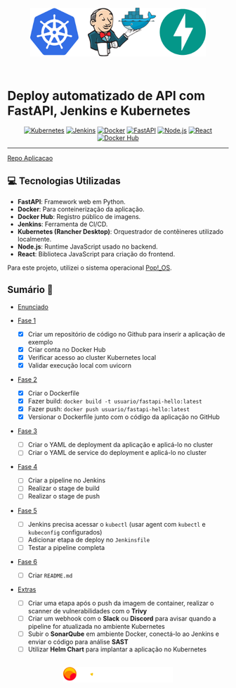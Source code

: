 <p align="center">
  <img src="./assets/logos/projeto3.png" alt="Logo do Projeto 3" width="400">
</p>
<br>

# Deploy automatizado de API com FastAPI, Jenkins e Kubernetes

<div align="center">
  <a href="https://kubernetes.io/" target="_blank">
    <img src="https://img.shields.io/badge/Kubernetes-326ce5?style=for-the-badge&logo=kubernetes&logoColor=white" alt="Kubernetes" title="Kubernetes"/></a>
  <a href="https://www.jenkins.io/" target="_blank">
    <img src="https://img.shields.io/badge/Jenkins-d24939?style=for-the-badge&logo=jenkins&logoColor=white" alt="Jenkins" title="Jenkins"/></a>
  <a href="https://www.docker.com/" target="_blank">
    <img src="https://img.shields.io/badge/Docker-0db7ed?style=for-the-badge&logo=docker&logoColor=white" alt="Docker" title="Docker"/></a>
  <a href="https://fastapi.tiangolo.com/" target="_blank">
    <img src="https://img.shields.io/badge/FastAPI-009688?style=for-the-badge&logo=fastapi&logoColor=white" alt="FastAPI" title="FastAPI"/></a>
  <a href="https://nodejs.org/" target="_blank">
    <img src="https://img.shields.io/badge/Node.js-339933?style=for-the-badge&logo=node.js&logoColor=white" alt="Node.js" title="Node.js"/></a>
  <a href="https://reactjs.org/" target="_blank">
    <img src="https://img.shields.io/badge/React-20232a?style=for-the-badge&logo=react&logoColor=61dafb" alt="React" title="React"/></a>
  <a href="https://hub.docker.com/" target="_blank">
    <img src="https://img.shields.io/badge/Docker_Hub-003f8c?style=for-the-badge&logo=docker&logoColor=white" alt="Docker Hub" title="Docker Hub"/></a>
</div>

---

[Repo Aplicacao](https://github.com/andrrade/Aplicacao-Exemplo-Project3)

## 💻 Tecnologias Utilizadas

* **FastAPI**: Framework web em Python.
* **Docker**: Para conteinerização da aplicação.
* **Docker Hub**: Registro público de imagens.
* **Jenkins**: Ferramenta de CI/CD.
* **Kubernetes (Rancher Desktop)**: Orquestrador de contêineres utilizado localmente.
* **Node.js**: Runtime JavaScript usado no backend.
* **React**: Biblioteca JavaScript para criação do frontend.

Para este projeto, utilizei o sistema operacional [Pop!\_OS](https://system76.com/pop/).

## Sumário 📝

- [Enunciado](https://github.com/andrrade/Project3-CompassUOL-DevSecOps/blob/main/PB-Projeto-DevOps.pdf)

- [Fase 1](https://github.com/andrrade/Project3-CompassUOL-DevSecOps/blob/main/Fases/01-Preparacao-do-Projeto/README.md)  
  - [x] Criar um repositório de código no Github para inserir a aplicação de exemplo  
  - [x] Criar conta no Docker Hub  
  - [x] Verificar acesso ao cluster Kubernetes local  
  - [x] Validar execução local com uvicorn  

- [Fase 2](https://github.com/andrrade/Project3-CompassUOL-DevSecOps/blob/main/Fases/02-Conteinerizacao-com-Docker/README.md)  
  - [x] Criar o Dockerfile  
  - [x] Fazer build: `docker build -t usuario/fastapi-hello:latest`  
  - [x] Fazer push: `docker push usuario/fastapi-hello:latest`  
  - [x] Versionar o Dockerfile junto com o código da aplicação no GitHub  

- [Fase 3](https://github.com/andrrade/Project3-CompassUOL-DevSecOps/blob/main/Fases/03-Arquivos-de-Deploy-no-Kubernetes/README.md)  
  - [ ] Criar o YAML de deployment da aplicação e aplicá-lo no cluster  
  - [ ] Criar o YAML de service do deployment e aplicá-lo no cluster  

- [Fase 4](https://github.com/andrrade/Project3-CompassUOL-DevSecOps/blob/main/Fases/04-Jenkins-Build-Push/README.md)  
  - [ ] Criar a pipeline no Jenkins  
  - [ ] Realizar o stage de build  
  - [ ] Realizar o stage de push  

- [Fase 5](https://github.com/andrrade/Project3-CompassUOL-DevSecOps/blob/main/Fases/05-Jenkins-Deploy-no-Kubernetes/README.md)  
  - [ ] Jenkins precisa acessar o `kubectl` (usar agent com `kubectl` e `kubeconfig` configurados)  
  - [ ] Adicionar etapa de deploy no `Jenkinsfile`  
  - [ ] Testar a pipeline completa  

- [Fase 6](https://github.com/andrrade/Project3-CompassUOL-DevSecOps/tree/main/Fases/06-Documentacao)  
  - [ ] Criar `README.md`  

- [Extras](https://github.com/andrrade/Project3-CompassUOL-DevSecOps/tree/main/Fases/07-Desafios-Extras)  
  - [ ] Criar uma etapa após o push da imagem de container, realizar o scanner de vulnerabilidades com o **Trivy**  
  - [ ] Criar um webhook com o **Slack** ou **Discord** para avisar quando a pipeline for atualizada no ambiente Kubernetes  
  - [ ] Subir o **SonarQube** em ambiente Docker, conectá-lo ao Jenkins e enviar o código para análise **SAST**  
  - [ ] Utilizar **Helm Chart** para implantar a aplicação no Kubernetes  

<p align="center">
  <br>
  <img src="./assets/logos/compassUol.png" alt="CompassUOL Logo" width="250">
</p>
